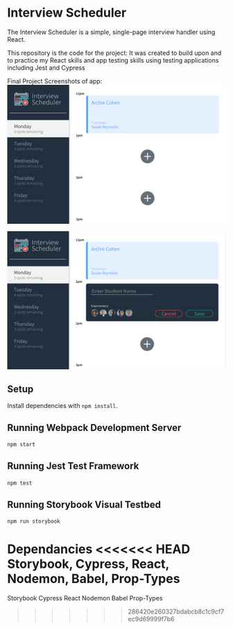 # Interview Scheduler
The Interview Scheduler is a simple, single-page interview handler using React.

This repository is the code for the project: It was created to build upon and to practice my React skills and app testing skills using testing applications including Jest and Cypress

Final Project 
Screenshots of app:
!["Scheduler Main"](https://raw.githubusercontent.com/gmarkoski/Scheduler-React/149e97f3f19cf3fbc0448c9da696da7b40712af7/Interviewer%20Main.png)


!["Scheduler Add an interview"](https://raw.githubusercontent.com/gmarkoski/Scheduler-React/149e97f3f19cf3fbc0448c9da696da7b40712af7/Interviewer%20Add.png)


## Setup
Install dependencies with `npm install`.

## Running Webpack Development Server
```sh
npm start
```

## Running Jest Test Framework
```sh
npm test
```

## Running Storybook Visual Testbed
```sh
npm run storybook
```
Dependancies 
<<<<<<< HEAD
Storybook,
Cypress,
React,
Nodemon,
Babel,
Prop-Types
=======
Storybook
Cypress
React
Nodemon
Babel
Prop-Types
>>>>>>> 286420e260327bdabcb8c1c9cf7ec9d69999f7b6
